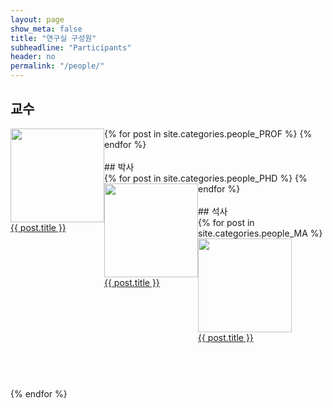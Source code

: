 ```yaml
---
layout: page
show_meta: false
title: "연구실 구성원"
subheadline: "Participants"
header: no
permalink: "/people/"
---
```


## 교수
<div class="row t10">
    {% for post in site.categories.people_PROF %}
    <a class="medium-4 columns b30" style="float:left;position:static" href="{{ site.url }}{{ site.baseurl }}{{ post.url }}">    
    <img src="https://culture-lab.github.io/images/{{post.image.title}}" style="width:150px;height:150px;">
    <br>{{ post.title }}</a>
    {% endfor %}
  </div>


<br>
## 박사
<div class="row t10">
    {% for post in site.categories.people_PHD %}
    <a class="medium-4 columns b30" style="float:left;position:static" href="{{ site.url }}{{ site.baseurl }}{{ post.url }}">    
    <img src="https://culture-lab.github.io/images/{{post.image.title}}" style="width:150px;height:150px;">
    <br>{{ post.title }}</a>
    {% endfor %}
  </div>


<br>
## 석사

<div class="row t10">
    {% for post in site.categories.people_MA %}
    <div class="medium-4 columns b30" style="float:left; width:200px;height:240px;">
      <a href="{{ site.url }}{{ site.baseurl }}{{ post.url }}">    
        <img src="https://culture-lab.github.io/images/{{post.image.title}}" style="width:150px;height:150px;">
        <br>{{ post.title }}
      </a>
    </div>
    {% endfor %}
  </div>
